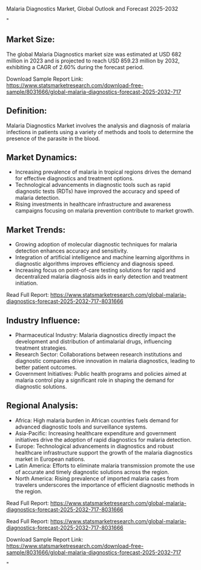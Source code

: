 Malaria Diagnostics Market, Global Outlook and Forecast 2025-2032

"<!DOCTYPE html>
<html>
<head>
  <title>Malaria Diagnostics Market, Global Outlook and Forecast 2025-2032</title>
</head>
<body>

<h2>Market Size:</h2>
<p>The global Malaria Diagnostics market size was estimated at USD 682 million in 2023 and is projected to reach USD 859.23 million by 2032, exhibiting a CAGR of 2.60% during the forecast period.</p>
<p>Download Sample Report Link: <a href='https://www.statsmarketresearch.com/download-free-sample/8031666/global-malaria-diagnostics-forecast-2025-2032-717'>https://www.statsmarketresearch.com/download-free-sample/8031666/global-malaria-diagnostics-forecast-2025-2032-717</a></p>

<h2>Definition:</h2>
<p>Malaria Diagnostics Market involves the analysis and diagnosis of malaria infections in patients using a variety of methods and tools to determine the presence of the parasite in the blood.</p>

<h2>Market Dynamics:</h2>
<ul>
  <li>Increasing prevalence of malaria in tropical regions drives the demand for effective diagnostics and treatment options.</li>
  <li>Technological advancements in diagnostic tools such as rapid diagnostic tests (RDTs) have improved the accuracy and speed of malaria detection.</li>
  <li>Rising investments in healthcare infrastructure and awareness campaigns focusing on malaria prevention contribute to market growth.</li>
</ul>

<h2>Market Trends:</h2>
<ul>
  <li>Growing adoption of molecular diagnostic techniques for malaria detection enhances accuracy and sensitivity.</li>
  <li>Integration of artificial intelligence and machine learning algorithms in diagnostic algorithms improves efficiency and diagnosis speed.</li>
  <li>Increasing focus on point-of-care testing solutions for rapid and decentralized malaria diagnosis aids in early detection and treatment initiation.</li>
</ul>
<p>Read Full Report: <a href='https://www.statsmarketresearch.com/global-malaria-diagnostics-forecast-2025-2032-717-8031666'>https://www.statsmarketresearch.com/global-malaria-diagnostics-forecast-2025-2032-717-8031666</a></p>

<h2>Industry Influence:</h2>
<ul>
  <li>Pharmaceutical Industry: Malaria diagnostics directly impact the development and distribution of antimalarial drugs, influencing treatment strategies.</li>
  <li>Research Sector: Collaborations between research institutions and diagnostic companies drive innovation in malaria diagnostics, leading to better patient outcomes.</li>
  <li>Government Initiatives: Public health programs and policies aimed at malaria control play a significant role in shaping the demand for diagnostic solutions.</li>
</ul>

<h2>Regional Analysis:</h2>
<ul>
  <li>Africa: High malaria burden in African countries fuels demand for advanced diagnostic tools and surveillance systems.</li>
  <li>Asia-Pacific: Increasing healthcare expenditure and government initiatives drive the adoption of rapid diagnostics for malaria detection.</li>
  <li>Europe: Technological advancements in diagnostics and robust healthcare infrastructure support the growth of the malaria diagnostics market in European nations.</li>
  <li>Latin America: Efforts to eliminate malaria transmission promote the use of accurate and timely diagnostic solutions across the region.</li>
  <li>North America: Rising prevalence of imported malaria cases from travelers underscores the importance of efficient diagnostic methods in the region.</li>
</ul>
<p>Read Full Report: <a href='https://www.statsmarketresearch.com/global-malaria-diagnostics-forecast-2025-2032-717-8031666'>https://www.statsmarketresearch.com/global-malaria-diagnostics-forecast-2025-2032-717-8031666</a></p>

<p>Read Full Report: <a href='https://www.statsmarketresearch.com/global-malaria-diagnostics-forecast-2025-2032-717-8031666'>https://www.statsmarketresearch.com/global-malaria-diagnostics-forecast-2025-2032-717-8031666</a></p>
<p>Download Sample Report Link: <a href='https://www.statsmarketresearch.com/download-free-sample/8031666/global-malaria-diagnostics-forecast-2025-2032-717'>https://www.statsmarketresearch.com/download-free-sample/8031666/global-malaria-diagnostics-forecast-2025-2032-717</a></p>

</body>
</html>"
